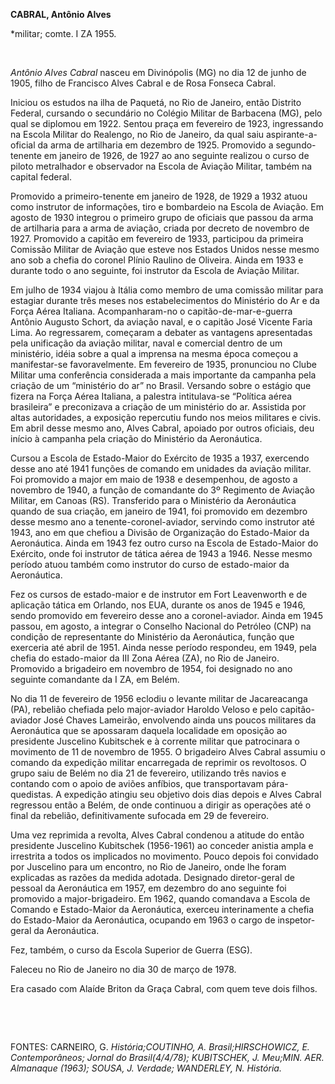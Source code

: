**CABRAL, Antônio Alves**

\*militar; comte. I ZA 1955.

 

*Antônio Alves Cabral* nasceu em Divinópolis (MG) no dia 12 de junho de
1905, filho de Francisco Alves Cabral e de Rosa Fonseca Cabral.

Iniciou os estudos na ilha de Paquetá, no Rio de Janeiro, então Distrito
Federal, cursando o secundário no Colégio Militar de Barbacena (MG),
pelo qual se diplomou em 1922. Sentou praça em fevereiro de 1923,
ingressando na Escola Militar do Realengo, no Rio de Janeiro, da qual
saiu aspirante-a-oficial da arma de artilharia em dezembro de 1925.
Promovido a segundo-tenente em janeiro de 1926, de 1927 ao ano seguinte
realizou o curso de piloto metralhador e observador na Escola de Aviação
Militar, também na capital federal.

Promovido a primeiro-tenente em janeiro de 1928, de 1929 a 1932 atuou
como instrutor de informações, tiro e bombardeio na Escola de Aviação.
Em agosto de 1930 integrou o primeiro grupo de oficiais que passou da
arma de artilharia para a arma de aviação, criada por decreto de
novembro de 1927. Promovido a capitão em fevereiro de 1933, participou
da primeira Comissão Militar de Aviação que esteve nos Estados Unidos
nesse mesmo ano sob a chefia do coronel Plínio Raulino de Oliveira.
Ainda em 1933 e durante todo o ano seguinte, foi instrutor da Escola de
Aviação Militar.

Em julho de 1934 viajou à Itália como membro de uma comissão militar
para estagiar durante três meses nos estabelecimentos do Ministério do
Ar e da Força Aérea Italiana. Acompanharam-no o capitão-de-mar-e-guerra
Antônio Augusto Schort, da aviação naval, e o capitão José Vicente Faria
Lima. Ao regressarem, começaram a debater as vantagens apresentadas pela
unificação da aviação militar, naval e comercial dentro de um
ministério, idéia sobre a qual a imprensa na mesma época começou a
manifestar-se favoravelmente. Em fevereiro de 1935, pronunciou no Clube
Militar uma conferência considerada a mais importante da campanha pela
criação de um “ministério do ar” no Brasil. Versando sobre o estágio que
fizera na Força Aérea Italiana, a palestra intitulava-se “Política aérea
brasileira” e preconizava a criação de um ministério do ar. Assistida
por altas autoridades, a exposição repercutiu fundo nos meios militares
e civis. Em abril desse mesmo ano, Alves Cabral, apoiado por outros
oficiais, deu início à campanha pela criação do Ministério da
Aeronáutica.

Cursou a Escola de Estado-Maior do Exército de 1935 a 1937, exercendo
desse ano até 1941 funções de comando em unidades da aviação militar.
Foi promovido a major em maio de 1938 e desempenhou, de agosto a
novembro de 1940, a função de comandante do 3º Regimento de Aviação
Militar, em Canoas (RS). Transferido para o Ministério da Aeronáutica
quando de sua criação, em janeiro de 1941, foi promovido em dezembro
desse mesmo ano a tenente-coronel-aviador, servindo como instrutor até
1943, ano em que chefiou a Divisão de Organização do Estado-Maior da
Aeronáutica. Ainda em 1943 fez outro curso na Escola de Estado-Maior do
Exército, onde foi instrutor de tática aérea de 1943 a 1946. Nesse mesmo
período atuou também como instrutor do curso de estado-maior da
Aeronáutica.

Fez os cursos de estado-maior e de instrutor em Fort Leavenworth e de
aplicação tática em Orlando, nos EUA, durante os anos de 1945 e 1946,
sendo promovido em fevereiro desse ano a coronel-aviador. Ainda em 1945
passou, em agosto, a integrar o Conselho Nacional do Petróleo (CNP) na
condição de representante do Ministério da Aeronáutica, função que
exerceria até abril de 1951. Ainda nesse período respondeu, em 1949,
pela chefia do estado-maior da III Zona Aérea (ZA), no Rio de Janeiro.
Promovido a brigadeiro em novembro de 1954, foi designado no ano
seguinte comandante da I ZA, em Belém.

No dia 11 de fevereiro de 1956 eclodiu o levante militar de Jacareacanga
(PA), rebelião chefiada pelo major-aviador Haroldo Veloso e pelo
capitão-aviador José Chaves Lameirão, envolvendo ainda uns poucos
militares da Aeronáutica que se apossaram daquela localidade em oposição
ao presidente Juscelino Kubitschek e à corrente militar que patrocinara
o movimento de 11 de novembro de 1955. O brigadeiro Alves Cabral assumiu
o comando da expedição militar encarregada de reprimir os revoltosos. O
grupo saiu de Belém no dia 21 de fevereiro, utilizando três navios e
contando com o apoio de aviões anfíbios, que transportavam
pára-quedistas. A expedição atingiu seu objetivo dois dias depois e
Alves Cabral regressou então a Belém, de onde continuou a dirigir as
operações até o final da rebelião, definitivamente sufocada em 29 de
fevereiro.

Uma vez reprimida a revolta, Alves Cabral condenou a atitude do então
presidente Juscelino Kubitschek (1956-1961) ao conceder anistia ampla e
irrestrita a todos os implicados no movimento. Pouco depois foi
convidado por Juscelino para um encontro, no Rio de Janeiro, onde lhe
foram explicadas as razões da medida adotada. Designado diretor-geral de
pessoal da Aeronáutica em 1957, em dezembro do ano seguinte foi
promovido a major-brigadeiro. Em 1962, quando comandava a Escola de
Comando e Estado-Maior da Aeronáutica, exerceu interinamente a chefia do
Estado-Maior da Aeronáutica, ocupando em 1963 o cargo de inspetor-geral
da Aeronáutica.

Fez, também, o curso da Escola Superior de Guerra (ESG).

Faleceu no Rio de Janeiro no dia 30 de março de 1978.

Era casado com Alaíde Briton da Graça Cabral, com quem teve dois filhos.

 

 

FONTES: CARNEIRO, G. *História;*COUTINHO, A. *Brasil;*HIRSCHOWICZ, E.
*Contemporâneos; Jornal do Brasil*(4/4/78); KUBITSCHEK, J. *Meu;*MIN*.*
AER*. Almanaque* (1963); SOUSA, J. *Verdade*; WANDERLEY, N*. História.*

 
